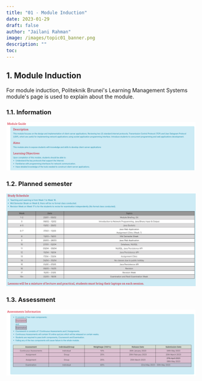 ```yaml
---
title: "01 - Module Induction"
date: 2023-01-29
draft: false
author: "Jailani Rahman"
image: /images/topic01_banner.png
description: ""
toc:
---
```


## 1. Module Induction

For module induction, Politeknik Brunei's Learning Management Systems module's page is used to explain about the module.

### 1.1. Information
![](resources/01a-module_guide.png)

### 1.2. Planned semester
![](resources/01b-module_guide.png)

### 1.3. Assessment
![](resources/01c-module_guide.png)